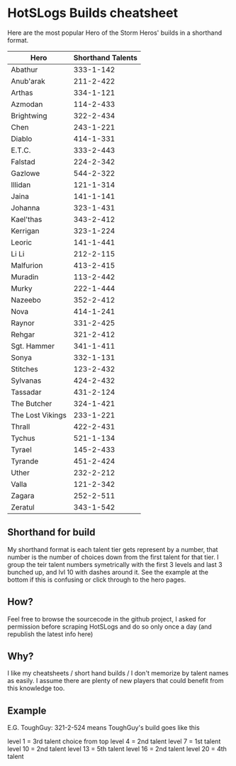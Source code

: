 # HotSLogs Builds cheatsheet
Here are the most popular Hero of the Storm Heros' builds in a shorthand format.

Hero | Shorthand Talents
--- | ---
Abathur | 333-1-142
Anub'arak | 211-2-422
Arthas | 334-1-121
Azmodan | 114-2-433
Brightwing | 322-2-434
Chen | 243-1-221
Diablo | 414-1-331
E.T.C. | 333-2-443
Falstad | 224-2-342
Gazlowe | 544-2-322
Illidan | 121-1-314
Jaina | 141-1-141
Johanna | 323-1-431
Kael'thas | 343-2-412
Kerrigan | 323-1-224
Leoric | 141-1-441
Li Li | 212-2-115
Malfurion | 413-2-415
Muradin | 113-2-442
Murky | 222-1-444
Nazeebo | 352-2-412
Nova | 414-1-241
Raynor | 331-2-425
Rehgar | 321-2-412
Sgt. Hammer | 341-1-411
Sonya | 332-1-131
Stitches | 123-2-432
Sylvanas | 424-2-432
Tassadar | 431-2-124
The Butcher | 324-1-421
The Lost Vikings | 233-1-221
Thrall | 422-2-431
Tychus | 521-1-134
Tyrael | 145-2-433
Tyrande | 451-2-424
Uther | 232-2-212
Valla | 121-2-342
Zagara | 252-2-511
Zeratul | 343-1-542


## Shorthand for build
My shorthand format is each talent tier gets represent by a number, that number is the number of choices down from the first talent for that tier.  I group the teir talent numbers symetrically with the first 3 levels and last 3 bunched up, and lvl 10 with dashes around it.  See the example at the bottom if this is confusing or click through to the hero pages.

## How?
Feel free to browse the sourcecode in the github project, I asked for permission before scraping HotSLogs and do so only once a day (and republish the latest info here)

## Why?
I like my cheatsheets / short hand builds / I don't memorize by talent names as easily.  I assume there are plenty of new players that could benefit from this knowledge too.

## Example
E.G. ToughGuy: 321-2-524 means ToughGuy's build goes like this

level  1 = 3rd talent choice from top
level  4 = 2nd talent
level  7 = 1st talent
level 10 = 2nd talent
level 13 = 5th talent
level 16 = 2nd talent
level 20 = 4th talent

